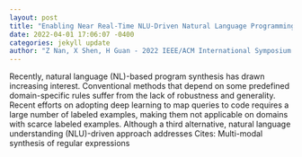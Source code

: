 ```yaml
--- 
layout: post 
title: "Enabling Near Real-Time NLU-Driven Natural Language Programming through Dynamic Grammar Graph-Based Translation" 
date: 2022-04-01 17:06:07 -0400 
categories: jekyll update 
author: "Z Nan, X Shen, H Guan - 2022 IEEE/ACM International Symposium on Code , 2022" 
--- 
```

Recently, natural language (NL)-based program synthesis has drawn increasing interest. Conventional methods that depend on some predefined domain-specific rules suffer from the lack of robustness and generality. Recent efforts on adopting deep learning to map queries to code requires a large number of labeled examples, making them not applicable on domains with scarce labeled examples. Although a third alternative, natural language understanding (NLU)-driven approach addresses Cites: Multi-modal synthesis of regular expressions